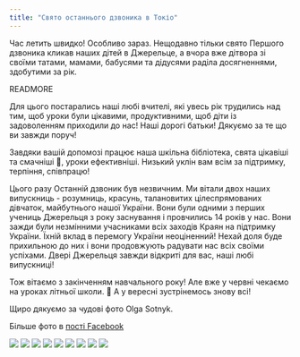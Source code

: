 ```yaml
---
title: "Свято останнього дзвоника в Токіо"
---
```


Час летить швидко! Особливо зараз. Нещодавно тільки свято Першого дзвоника кликав наших дітей в Джерельце, а вчора вже дітвора зі своїми татами, мамами, бабусями та дідусями раділа досягненнями, здобутими за рік. 

READMORE 

Для цього постарались наші любі вчителі, які увесь рік трудились над тим, щоб уроки були цікавими, продуктивними, щоб діти із задоволенням приходили до нас! 
Наші дорогі батьки! Дякуємо за те що ви завжди поруч!

Завдяки вашій допомозі працює наша шкільна бібліотека, свята цікавіші та смачніші 🙂, уроки ефективніші. Низький уклін вам всім за підтримку, терпіння, співпрацю! 

Цього разу Останній дзвоник був незвичним. Ми вітали двох наших випускниць - розумниць, красунь, талановитих цілеспрямованих дівчаток, майбутнього нашої України. Вони були  одними з перших учениць Джерельця з року заснування і провчились 14 років у нас. Вони зажди були незмінними учасниками всіх заходів Краян на підтримку України. Їхній вклад в перемогу України неоціненний! Нехай доля буде прихильною до них і вони продовжують радувати нас всіх своїми успіхами.  Двері Джерельця завжди відкриті для вас, наші любі випускниці!

Тож вітаємо з закінченням навчального року! Але вже у червні чекаємо на уроках літньої школи. 🙂 А у вересні зустрінемось знову всі!

Щиро дякуємо за чудові фото Olga Sotnyk.

Більше фото в [пості Facebook](https://www.facebook.com/kovalova.natalya/posts/pfbid0dAmKuQFq9wTEGxXdk6JHFW8oemFyBYWyddziR7kp3cc72tDUWJYv4kvx7E8zi232l?notif_id=1686411891392038&notif_t=feedback_reaction_generic_tagged&ref=notif)

![](news/2023-05-29-last-day-in-school/photo1.jpg)
![](news/2023-05-29-last-day-in-school/photo2.jpg)
![](news/2023-05-29-last-day-in-school/photo3.jpg)
![](news/2023-05-29-last-day-in-school/photo4.jpg)
![](news/2023-05-29-last-day-in-school/photo5.jpg)
![](news/2023-05-29-last-day-in-school/photo6.jpg)
![](news/2023-05-29-last-day-in-school/photo7.jpg)
![](news/2023-05-29-last-day-in-school/photo8.jpg)
![](news/2023-05-29-last-day-in-school/photo9.jpg)
